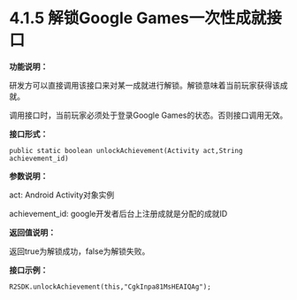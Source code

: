 # 4.1.5 解锁Google Games一次性成就接口

**功能说明：**

研发方可以直接调用该接口来对某一成就进行解锁。解锁意味着当前玩家获得该成就。

调用接口时，当前玩家必须处于登录Google Games的状态。否则接口调用无效。

**接口形式：**

```text
public static boolean unlockAchievement(Activity act,String achievement_id)
```

**参数说明：**

act: Android Activity对象实例

achievement\_id: google开发者后台上注册成就是分配的成就ID

**返回值说明：**

返回true为解锁成功，false为解锁失败。

**接口示例：**

```text
R2SDK.unlockAchievement(this,"CgkInpa81MsHEAIQAg");
```

